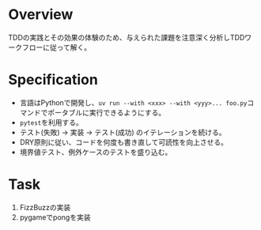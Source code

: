 # Overview
TDDの実践とその効果の体験のため、与えられた課題を注意深く分析しTDDワークフローに従って解く。

# Specification
- 言語はPythonで開発し、`uv run --with <xxx> --with <yyy>... foo.py`コマンドでポータブルに実行できるようにする。
- `pytest`を利用する。
- テスト(失敗) → 実装 → テスト(成功) のイテレーションを続ける。
- DRY原則に従い、コードを何度も書き直して可読性を向上させる。
- 境界値テスト、例外ケースのテストを盛り込む。

# Task
1. FizzBuzzの実装
2. pygameでpongを実装